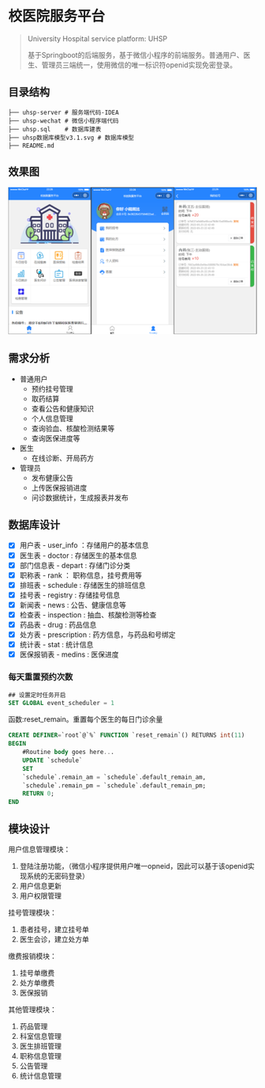 # 校医院服务平台

> University Hospital service platform: UHSP
>
> 基于Springboot的后端服务，基于微信小程序的前端服务。普通用户、医生、管理员三端统一，使用微信的唯一标识符openid实现免密登录。

## 目录结构

```shell
├── uhsp-server	# 服务端代码-IDEA
├── uhsp-wechat # 微信小程序端代码
├── uhsp.sql	# 数据库建表
├── uhsp数据库模型v3.1.svg # 数据库模型
├── README.md
```

## 效果图

![052522321151_01](.\img\052522321151_01.png)

## 需求分析

- 普通用户
  - 预约挂号管理
  - 取药结算
  - 查看公告和健康知识
  - 个人信息管理
  - 查询验血、核酸检测结果等
  - 查询医保进度等
- 医生
  - 在线诊断、开局药方
- 管理员
  - 发布健康公告
  - 上传医保报销进度
  - 问诊数据统计，生成报表并发布

## 数据库设计

- [x] 用户表 - user_info ：存储用户的基本信息
- [x] 医生表 - doctor : 存储医生的基本信息
- [x] 部门信息表 - depart : 存储门诊分类
- [x] 职称表 - rank ： 职称信息，挂号费用等
- [x] 排班表 - schedule : 存储医生的排班信息
- [x] 挂号表 - registry : 存储挂号信息
- [x] 新闻表 - news : 公告、健康信息等
- [x] 检查表 - inspection : 抽血、核酸检测等检查
- [x] 药品表 - drug : 药品信息
- [x] 处方表 - prescription : 药方信息，与药品和号绑定
- [x] 统计表 - stat : 统计信息
- [x] 医保报销表 - medins : 医保进度

### 每天重置预约次数

```sql
## 设置定时任务开启
SET GLOBAL event_scheduler = 1
```

函数:reset_remain。重置每个医生的每日门诊余量

```sql
CREATE DEFINER=`root`@`%` FUNCTION `reset_remain`() RETURNS int(11)
BEGIN
	#Routine body goes here...
	UPDATE `schedule`
	SET
	`schedule`.remain_am = `schedule`.default_remain_am,
	`schedule`.remain_pm = `schedule`.default_remain_pm;
	RETURN 0;
END
```

## 模块设计

用户信息管理模块：

1. 登陆注册功能，（微信小程序提供用户唯一opneid，因此可以基于该openid实现系统的无密码登录）
2. 用户信息更新
3. 用户权限管理

挂号管理模块：

1. 患者挂号，建立挂号单
2. 医生会诊，建立处方单

缴费报销模块：

1. 挂号单缴费
2. 处方单缴费
3. 医保报销

其他管理模块：

1. 药品管理
2. 科室信息管理
3. 医生排班管理
4. 职称信息管理
5. 公告管理
6. 统计信息管理
